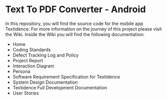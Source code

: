 # Text To PDF Converter - Android 
In this repository, you will find the source code for the mobile app Textidence. For more information on the journey of this project please visit the Wiki.
Inside the Wiki you will find the following documentation:

- Home
- Coding Standards
- Defect Tracking Log and Policy
- Project Report
- Interaction Diagram
- Persona
- Software Requirement Specification for Textidence
- System Design Documentation
- Textidence Full Development Documentation
- User Stories

